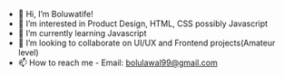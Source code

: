 - 👋 Hi, I’m Boluwatife!
- 👀 I’m interested in Product Design, HTML, CSS possibly Javascript
- 🌱 I’m currently learning Javascript
- 💞️ I’m looking to collaborate on UI/UX and Frontend projects(Amateur level)
- 📫 How to reach me - Email: bolulawal99@gmail.com 

<!---
Bolujxl/Bolujxl is a ✨ special ✨ repository because its `README.md` (this file) appears on your GitHub profile.
You can click the Preview link to take a look at your changes.
--->
